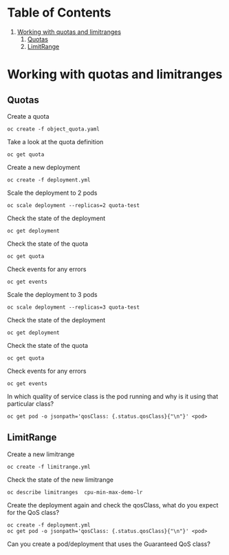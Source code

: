 
# Table of Contents

1.  [Working with quotas and limitranges](#orge12e353)
    1.  [Quotas](#org9fc80ae)
    2.  [LimitRange](#orgc935934)


<a id="orge12e353"></a>

# Working with quotas and limitranges


<a id="org9fc80ae"></a>

## Quotas

Create a quota

    oc create -f object_quota.yaml

Take a look at the quota definition

    oc get quota

Create a new deployment

    oc create -f deployment.yml

Scale the deployment to 2 pods

    oc scale deployment --replicas=2 quota-test

Check the state of the deployment

    oc get deployment

Check the state of the quota

    oc get quota

Check events for any errors

    oc get events

Scale the deployment to 3 pods

    oc scale deployment --replicas=3 quota-test

Check the state of the deployment

    oc get deployment

Check the state of the quota

    oc get quota

Check events for any errors

    oc get events

In which quality of service class is the pod running and why is it using that particular class?

    oc get pod -o jsonpath='qosClass: {.status.qosClass}{"\n"}' <pod>


<a id="orgc935934"></a>

## LimitRange

Create a new limitrange

    oc create -f limitrange.yml

Check the state of the new limitrange

    oc describe limitranges  cpu-min-max-demo-lr

Create the deployment again and check the qosClass, what do you expect for the QoS class?

    oc create -f deployment.yml
    oc get pod -o jsonpath='qosClass: {.status.qosClass}{"\n"}' <pod>

Can you create a pod/deployment that uses the Guaranteed QoS class?

